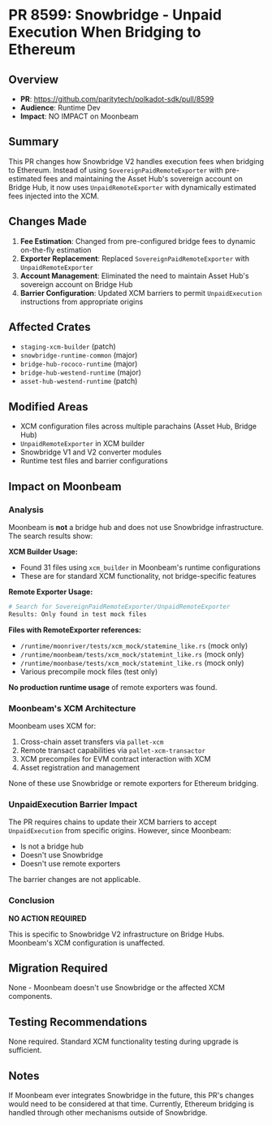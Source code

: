 # PR 8599: Snowbridge - Unpaid Execution When Bridging to Ethereum

## Overview
- **PR**: https://github.com/paritytech/polkadot-sdk/pull/8599
- **Audience**: Runtime Dev
- **Impact**: NO IMPACT on Moonbeam

## Summary
This PR changes how Snowbridge V2 handles execution fees when bridging to Ethereum. Instead of using `SovereignPaidRemoteExporter` with pre-estimated fees and maintaining the Asset Hub's sovereign account on Bridge Hub, it now uses `UnpaidRemoteExporter` with dynamically estimated fees injected into the XCM.

## Changes Made
1. **Fee Estimation**: Changed from pre-configured bridge fees to dynamic on-the-fly estimation
2. **Exporter Replacement**: Replaced `SovereignPaidRemoteExporter` with `UnpaidRemoteExporter`
3. **Account Management**: Eliminated the need to maintain Asset Hub's sovereign account on Bridge Hub
4. **Barrier Configuration**: Updated XCM barriers to permit `UnpaidExecution` instructions from appropriate origins

## Affected Crates
- `staging-xcm-builder` (patch)
- `snowbridge-runtime-common` (major)
- `bridge-hub-rococo-runtime` (major)
- `bridge-hub-westend-runtime` (major)
- `asset-hub-westend-runtime` (patch)

## Modified Areas
- XCM configuration files across multiple parachains (Asset Hub, Bridge Hub)
- `UnpaidRemoteExporter` in XCM builder
- Snowbridge V1 and V2 converter modules
- Runtime test files and barrier configurations

## Impact on Moonbeam

### Analysis
Moonbeam is **not** a bridge hub and does not use Snowbridge infrastructure. The search results show:

**XCM Builder Usage:**
- Found 31 files using `xcm_builder` in Moonbeam's runtime configurations
- These are for standard XCM functionality, not bridge-specific features

**Remote Exporter Usage:**
```bash
# Search for SovereignPaidRemoteExporter/UnpaidRemoteExporter
Results: Only found in test mock files
```

**Files with RemoteExporter references:**
- `/runtime/moonriver/tests/xcm_mock/statemine_like.rs` (mock only)
- `/runtime/moonbeam/tests/xcm_mock/statemint_like.rs` (mock only)
- `/runtime/moonbase/tests/xcm_mock/statemint_like.rs` (mock only)
- Various precompile mock files (test only)

**No production runtime usage** of remote exporters was found.

### Moonbeam's XCM Architecture
Moonbeam uses XCM for:
1. Cross-chain asset transfers via `pallet-xcm`
2. Remote transact capabilities via `pallet-xcm-transactor`
3. XCM precompiles for EVM contract interaction with XCM
4. Asset registration and management

None of these use Snowbridge or remote exporters for Ethereum bridging.

### UnpaidExecution Barrier Impact
The PR requires chains to update their XCM barriers to accept `UnpaidExecution` from specific origins. However, since Moonbeam:
- Is not a bridge hub
- Doesn't use Snowbridge
- Doesn't use remote exporters

The barrier changes are not applicable.

### Conclusion
**NO ACTION REQUIRED**

This is specific to Snowbridge V2 infrastructure on Bridge Hubs. Moonbeam's XCM configuration is unaffected.

## Migration Required
None - Moonbeam doesn't use Snowbridge or the affected XCM components.

## Testing Recommendations
None required. Standard XCM functionality testing during upgrade is sufficient.

## Notes
If Moonbeam ever integrates Snowbridge in the future, this PR's changes would need to be considered at that time. Currently, Ethereum bridging is handled through other mechanisms outside of Snowbridge.
